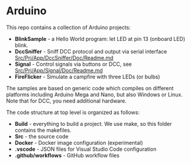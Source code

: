 # Arduino
This repo contains a collection of Arduino projects:

- **BlinkSample** - a Hello World program: let LED at pin 13 (onboard LED) blink.
- **DccSniffer** - Sniff DCC protocol and output via serial interface [Src/Prj/App/DccSniffer/Doc/Readme.md](Src/Prj/App/DccSniffer/Doc/Readme.md)
- **Signal** - Control signals via buttons or DCC, see [Src/Prj/App/Signal/Doc/Readme.md](Src/Prj/App/Signal/Doc/Readme.md)
- **FireFlicker** - Simulate a campfire with three LEDs (or bulbs)

The samples are based on generic code which compiles on different platforms including Arduino Mega and Nano, but also Windows or Linux.
Note that for DCC, you need additional hardware.

The code structure at top level is organized as follows:
- **Build** - everything to build a project. We use make, so this folder contains the makefiles.
- **Src** - the source code
- **Docker** - Docker image configuration (experimental)
- **.vscode** - JSON files for Visual Studio Code configuration
- **.github/workflows** - GitHub workflow files
